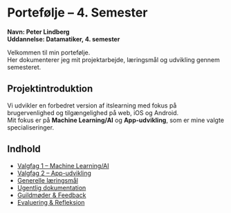 # Portefølje – 4. Semester  
**Navn: Peter Lindberg**  
**Uddannelse: Datamatiker, 4. semester**  

Velkommen til min portefølje.  
Her dokumenterer jeg mit projektarbejde, læringsmål og udvikling gennem semesteret.  

## Projektintroduktion
Vi udvikler en forbedret version af itslearning med fokus på brugervenlighed og tilgængelighed på web, iOS og Android.  
Mit fokus er på **Machine Learning/AI** og **App-udvikling**, som er mine valgte specialiseringer.

## Indhold
- [Valgfag 1 – Machine Learning/AI](valgfag/MachineLearning-AI.md)  
- [Valgfag 2 – App-udvikling](valgfag/AppUdvikling.md)  
- [Generelle læringsmål](laeringsmaal/generelle.md)  
- [Ugentlig dokumentation](fremskridt/uge-for-uge.md)  
- [Guildmøder & Feedback](feedback/guildmoeder.md)  
- [Evaluering & Refleksion](evaluering/evaluering.md)
